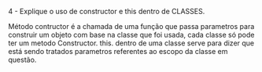 4 - Explique o uso de constructor e this dentro de CLASSES.

Método contructor é a chamada de uma função que passa parametros para construir um objeto com base na classe que foi usada, cada classe só pode ter um metodo Constructor.
this. dentro de uma classe serve para  dizer que está sendo tratados parametros referentes ao escopo da classe em questão.
